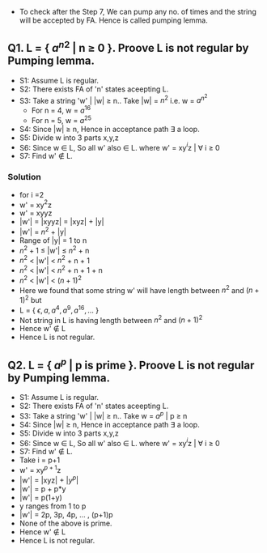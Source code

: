 - To check after the Step 7, We can pump any no. of times and the string will be accepted by FA. Hence is called pumping lemma.

## Q1. L = { ${a^{n}}^{2}$ | n $\geq$ 0 }. Proove L is not regular by Pumping lemma.
- S1: Assume L is regular.
- S2: There exists FA of 'n' states aceepting L.
- S3: Take a string 'w' | |w| $\geq$ n.. Take |w| = $n^{2}$ i.e. w = $a^{n^{2}}$
  - For n = 4, w = $a^{16}$
  - For n = 5, w = $a^{25}$
- S4: Since |w| $\geq$ n, Hence in acceptance path $\exists$ a loop.
- S5: Divide w into 3 parts x,y,z
- S6: Since w $\in$ L, So all w' also $\in$ L. where w' = xy$^{i}$z | $\forall$ i $\geq$ 0
- S7: Find w' $\notin$ L.

### Solution
- for i =2
- w' = xy$^{2}$z
- w' = xyyz
- |w'| = |xyyz| = |xyz| + |y|
- |w'| = $n^{2}$ + |y|
- Range of |y| = 1 to n
- $n^{2} + 1$ $\leq$ |w'| $\leq$ $n^{2}$ + n
- $n^{2}$ $\lt$ |w'| $\lt$ $n^{2}$ + n + 1
- $n^{2}$ $\lt$ |w'| $\lt$ $n^{2}$ + n + 1 + n
- $n^{2}$ $\lt$ |w'| $\lt$ $(n+1)^{2}$
- Here we found that some string w' will have length between $n^{2}$ and $(n+1)^{2}$ but
- L = { $\epsilon, a, a^{4}, a^{9}, a^{16}, ...$ }
- Not string in L is having length between $n^{2}$ and $(n+1)^{2}$
- Hence w' $\notin$ L
- Hence L is not regular.

## Q2. L = { $a^{p}$ | p is prime }. Proove L is not regular by Pumping lemma.
- S1: Assume L is regular.
- S2: There exists FA of 'n' states aceepting L.
- S3: Take a string 'w' | |w| $\geq$ n.. Take w = $a^{p}$ | p $\geq$ n
- S4: Since |w| $\geq$ n, Hence in acceptance path $\exists$ a loop.
- S5: Divide w into 3 parts x,y,z
- S6: Since w $\in$ L, So all w' also $\in$ L. where w' = xy$^{i}$z | $\forall$ i $\geq$ 0
- S7: Find w' $\notin$ L.
- Take i = p+1
- w' = xy$^{p+1}$z
- |w'| = |xyz| + |$y^{p}$|
- |w'| = p + p*y
- |w'| = p(1+y)
- y ranges from 1 to p
- |w'| = 2p, 3p, 4p, ... , (p+1)p
- None of the above is prime.
- Hence w' $\notin$ L
- Hence L is not regular.
